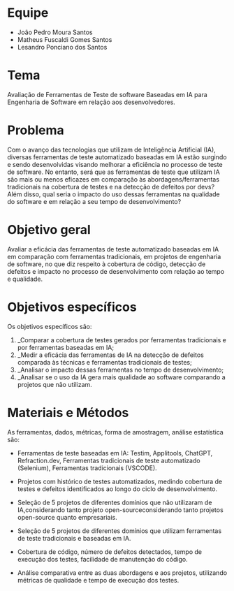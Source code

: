 # Equipe

* João Pedro Moura Santos
* Matheus Fuscaldi Gomes Santos
* Lesandro Ponciano dos Santos

# Tema
Avaliação de Ferramentas de Teste de software Baseadas em IA para Engenharia de Software em relação aos desenvolvedores.

# Problema
Com o avanço das tecnologias que utilizam de Inteligência Artificial (IA), diversas ferramentas de teste automatizado baseadas em IA estão surgindo e sendo desenvolvidas visando melhorar a eficiência no processo de teste de software. No entanto, será que as ferramentas de teste que utilizam IA são mais ou menos eficazes em comparação às abordagens/ferramentas tradicionais na cobertura de testes e na detecção de defeitos por devs? Além disso, qual seria o impacto do uso dessas ferramentas na qualidade do software e em relação a seu tempo de desenvolvimento?

# Objetivo geral
Avaliar a eficácia das ferramentas de teste automatizado baseadas em IA em comparação com ferramentas tradicionais, em projetos de engenharia de software, no que diz respeito à cobertura de código, detecção de defeitos e impacto no processo de desenvolvimento com relação ao tempo e qualidade.

# Objetivos específicos
Os objetivos específicos são:
1. _Comparar a cobertura de testes gerados por ferramentas tradicionais e por ferramentas baseadas em IA;
2. _Medir a eficácia das ferramentas de IA na detecção de defeitos comparada às técnicas e ferramentas tradicionais de testes;
3. _Analisar o impacto dessas ferramentas no tempo de desenvolvimento;
4. _Analisar se o uso da IA gera mais qualidade ao software comparando a projetos que não utilizam.
   
# Materiais e Métodos
As ferramentas, dados, métricas, forma de amostragem, análise estatística são:

* Ferramentas de teste baseadas em IA: Testim, Applitools, ChatGPT, Refraction.dev, Ferramentas tradicionais de teste automatizado (Selenium), Ferramentas tradicionais (VSCODE).

* Projetos com histórico de testes automatizados, medindo cobertura de testes e defeitos identificados ao longo do ciclo de desenvolvimento.

* Seleção de 5 projetos de diferentes domínios que não utilizaram de IA,considerando tanto projeto open-sourceconsiderando tanto projetos open-source quanto empresariais.
  
* Seleção de 5 projetos de diferentes domínios que utilizam ferramentas de teste tradicionais e baseadas em IA.

* Cobertura de código, número de defeitos detectados, tempo de execução dos testes, facilidade de manutenção do código.
  
* Análise comparativa entre as duas abordagens e aos projetos, utilizando métricas de qualidade e tempo de execução dos testes.
